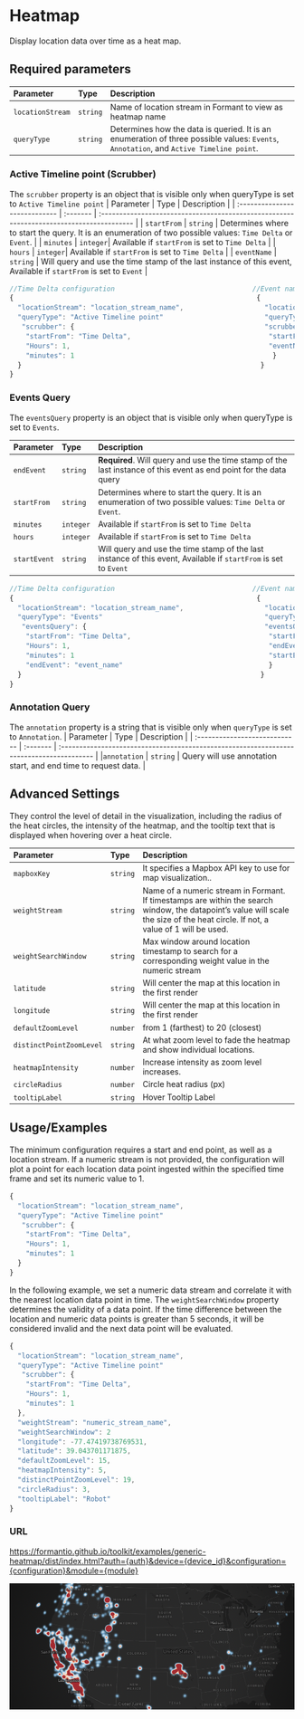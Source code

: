 # Heatmap

Display location data over time as a heat map.


## Required parameters

| Parameter                     | Type     | Description                                                                              |
| :---------------------------- | :------- | :--------------------------------------------------------------------------------------- |
| `locationStream`              | `string` | Name of location stream in Formant to view as heatmap name                                             |
| `queryType`                   | `string` | Determines how the data is queried. It is an enumeration of three possible values: `Events`, `Annotation`, and `Active Timeline point`.


### Active Timeline point (Scrubber)
The `scrubber` property is an object that is visible only when queryType is set to `Active Timeline point`
| Parameter                     | Type     | Description                                                                              |
| :---------------------------- | :------- | :--------------------------------------------------------------------------------------- |
| `startFrom`                   | `string` | Determines where to start the query. It is an enumeration of two possible values: `Time Delta` or `Event`. |
| `minutes`                     | `integer`| Available if `startFrom` is set to `Time Delta`  |
| `hours`                       | `integer`| Available if `startFrom` is set to `Time Delta`  |
| `eventName`                   | `string` | Will query and use the time stamp of the last instance of this event,  Available if `startFrom` is set to `Event` |

```javascript
//Time Delta configuration                                  //Event name configuration
{                                                            {
  "locationStream": "location_stream_name",                    "locationStream": "location_stream_name", 
  "queryType": "Active Timeline point"                         "queryType": "Active Timeline point"
   "scrubber": {                                               "scrubber": {                                
    "startFrom": "Time Delta",                                  "startFrom": "Event",
    "Hours": 1,                                                 "eventName": "event_name"
    "minutes": 1                                                 }
  }                                                           }
}                                                             
```

### Events Query
The `eventsQuery` property is an object that is visible only when queryType is set to `Events`.

| Parameter                     | Type     | Description                                                                              |
| :---------------------------- | :------- | :--------------------------------------------------------------------------------------- |
| `endEvent`                    | `string` | **Required**. Will query and use the time stamp of the last instance of this event as end point for the data query |
| `startFrom`                   | `string` | Determines where to start the query. It is an enumeration of two possible values: `Time Delta` or `Event`. |
| `minutes`                     | `integer`| Available if `startFrom` is set to `Time Delta`  |
| `hours`                       | `integer`| Available if `startFrom` is set to `Time Delta`  |
| `startEvent`                  | `string` | Will query and use the time stamp of the last instance of this event,  Available if `startFrom` is set to `Event` |

```javascript
//Time Delta configuration                                  //Event name configuration
{                                                            {
  "locationStream": "location_stream_name",                    "locationStream": "location_stream_name", 
  "queryType": "Events"                                        "queryType": "Events"
   "eventsQuery": {                                            "eventsQuery": {                                
    "startFrom": "Time Delta",                                  "startFrom": "Event",
    "Hours": 1,                                                 "endEvent": "event_name"
    "minutes": 1                                                "startEvent" : "event_name"
    "endEvent": "event_name"                                    }
  }                                                           }
}                                                             
```


### Annotation Query
The `annotation` property is a string that is visible only when `queryType` is set to `Annotation`. 
| Parameter                     | Type     | Description                                                                              |
| :---------------------------- | :------- | :--------------------------------------------------------------------------------------- |
|`annotation`                   | `string` | Query will use annotation start, and end time to request data.                           |


## Advanced Settings

They control the level of detail in the visualization, including the radius of the heat circles, the intensity of the heatmap, and the tooltip text that is displayed when hovering over a heat circle.



| Parameter                     | Type     | Description                                                                              |
| :---------------------------- | :------- | :--------------------------------------------------------------------------------------- |
| `mapboxKey`                   | `string` | It specifies a Mapbox API key to use for map visualization..                                                   |
| `weightStream`                | `string` | Name of a numeric stream in Formant. If timestamps are within the search window, the datapoint’s value will scale the size of the heat circle. If not, a value of 1 will be used.                                                   |
| `weightSearchWindow`               | `string` | Max window around location timestamp to search for a corresponding weight value in the numeric stream                                              |
| `latitude`                    | `string` | Will center the map at this location in the first render                                 |
| `longitude`                   | `string` | Will center the map at this location in the first render                                 |
| `defaultZoomLevel`                        | `number` | from 1 (farthest) to 20 (closest)               |
| `distinctPointZoomLevel` | `string` | At what zoom level to fade the heatmap and show individual locations. |
| `heatmapIntensity`           | `number` | Increase intensity as zoom level increases.              |
| `circleRadius`                | `number` | Circle heat radius (px)                                                         |
| `tooltipLabel`                | `string` | Hover Tooltip Label                                                      |


## Usage/Examples

The minimum configuration requires a start and end point, as well as a location stream. If a numeric stream is not provided, the configuration will plot a point for each location data point ingested within the specified time frame and set its numeric value to 1.

```javascript
{                                                            
  "locationStream": "location_stream_name",                   
  "queryType": "Active Timeline point"                        
   "scrubber": {                                                                           
    "startFrom": "Time Delta",                                 
    "Hours": 1,                                                 
    "minutes": 1                                                 
  }                                                           
}   
```

In the following example, we set a numeric data stream and correlate it with the nearest location data point in time. The `weightSearchWindow` property determines the validity of a data point. If the time difference between the location and numeric data points is greater than 5 seconds, it will be considered invalid and the next data point will be evaluated.

```javascript
{
  "locationStream": "location_stream_name",                   
  "queryType": "Active Timeline point"                        
   "scrubber": {                                                                           
    "startFrom": "Time Delta",                                 
    "Hours": 1,                                                 
    "minutes": 1                                                 
  },        
  "weightStream": "numeric_stream_name",
  "weightSearchWindow": 2                                     
  "longitude": -77.47419738769531,
  "latitude": 39.043701171875,
  "defaultZoomLevel": 15,
  "heatmapIntensity": 5,
  "distinctPointZoomLevel": 19,
  "circleRadius": 3,
  "tooltipLabel": "Robot"
}
```

### URL

https://formantio.github.io/toolkit/examples/generic-heatmap/dist/index.html?auth={auth}&device={device_id}&configuration={configuration}&module={module}

![App Screenshot](https://github.com/FormantIO/toolkit/blob/master/examples/generic-heatmap/src/images/heatmap.png)

